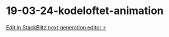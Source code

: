 # 19-03-24-kodeloftet-animation

[Edit in StackBlitz next generation editor ⚡️](https://stackblitz.com/~/github.com/LarsGJobloop/19-03-24-kodeloftet-animation)